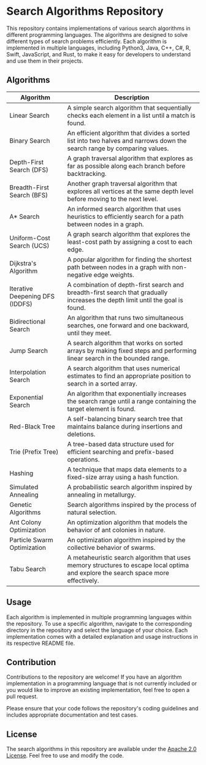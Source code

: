 # Search Algorithms Repository

This repository contains implementations of various search algorithms in different programming languages. The algorithms are designed to solve different types of search problems efficiently. Each algorithm is implemented in multiple languages, including Python3, Java, C++, C#, R, Swift, JavaScript, and Rust, to make it easy for developers to understand and use them in their projects.

## Algorithms

| Algorithm                         | Description                                                                                                           |
|-----------------------------------|-----------------------------------------------------------------------------------------------------------------------|
| Linear Search                     | A simple search algorithm that sequentially checks each element in a list until a match is found.                      |
| Binary Search                     | An efficient algorithm that divides a sorted list into two halves and narrows down the search range by comparing values.|
| Depth-First Search (DFS)           | A graph traversal algorithm that explores as far as possible along each branch before backtracking.                    |
| Breadth-First Search (BFS)         | Another graph traversal algorithm that explores all vertices at the same depth level before moving to the next level.  |
| A* Search                         | An informed search algorithm that uses heuristics to efficiently search for a path between nodes in a graph.           |
| Uniform-Cost Search (UCS)          | A graph search algorithm that explores the least-cost path by assigning a cost to each edge.                           |
| Dijkstra's Algorithm              | A popular algorithm for finding the shortest path between nodes in a graph with non-negative edge weights.             |
| Iterative Deepening DFS (IDDFS)    | A combination of depth-first search and breadth-first search that gradually increases the depth limit until the goal is found. |
| Bidirectional Search              | An algorithm that runs two simultaneous searches, one forward and one backward, until they meet.                      |
| Jump Search                       | A search algorithm that works on sorted arrays by making fixed steps and performing linear search in the bounded range. |
| Interpolation Search              | A search algorithm that uses numerical estimates to find an appropriate position to search in a sorted array.           |
| Exponential Search                | An algorithm that exponentially increases the search range until a range containing the target element is found.        |
| Red-Black Tree                    | A self-balancing binary search tree that maintains balance during insertions and deletions.                            |
| Trie (Prefix Tree)                | A tree-based data structure used for efficient searching and prefix-based operations.                                  |
| Hashing                           | A technique that maps data elements to a fixed-size array using a hash function.                                       |
| Simulated Annealing               | A probabilistic search algorithm inspired by annealing in metallurgy.                                                  |
| Genetic Algorithms                | Search algorithms inspired by the process of natural selection.                                                         |
| Ant Colony Optimization           | An optimization algorithm that models the behavior of ant colonies in nature.                                          |
| Particle Swarm Optimization       | An optimization algorithm inspired by the collective behavior of swarms.                                               |
| Tabu Search                       | A metaheuristic search algorithm that uses memory structures to escape local optima and explore the search space more effectively. |

## Usage

Each algorithm is implemented in multiple programming languages within the repository. To use a specific algorithm, navigate to the corresponding directory in the repository and select the language of your choice. Each implementation comes with a detailed explanation and usage instructions in its respective README file.

## Contribution

Contributions to the repository are welcome! If you have an algorithm implementation in a programming language that is not currently included or you would like to improve an existing implementation, feel free to open a pull request.

Please ensure that your code follows the repository's coding guidelines and includes appropriate documentation and test cases.

## License

The search algorithms in this repository are available under the [Apache 2.0 License](LICENSE). Feel free to use and modify the code.
